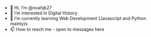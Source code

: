 - 👋 Hi, I’m @noahjb27
- 👀 I’m interested in Digital History
- 🌱 I’m currently learning Web Development (Javascript and Python mainly)s
- 📫 How to reach me - open to messages here

<!---
noahjb27/noahjb27 is a ✨ special ✨ repository because its `README.md` (this file) appears on your GitHub profile.
You can click the Preview link to take a look at your changes.
--->
